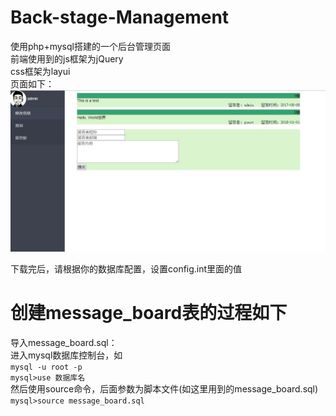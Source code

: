 # Back-stage-Management
使用php+mysql搭建的一个后台管理页面<br>
前端使用到的js框架为jQuery<br>
css框架为layui<br>
页面如下：
![image](https://github.com/BrucessKING/Back-stage-Management/blob/master/upload/%E8%AF%B4%E6%98%8E%E5%9B%BE%E7%89%871.jpg)


下载完后，请根据你的数据库配置，设置config.int里面的值

# 创建message_board表的过程如下
导入message_board.sql：<br>
进入mysql数据库控制台，如<br>
``mysql -u root -p``<br>
``mysql>use 数据库名``<br>
然后使用source命令，后面参数为脚本文件(如这里用到的message_board.sql)<br>
``mysql>source message_board.sql``<br>
